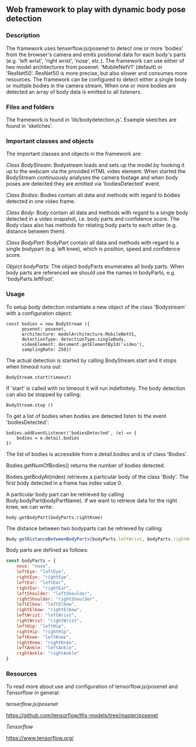 ## Web framework to play with dynamic body pose detection

### Description

The framework uses tenserflow.js/posenet to detect one or more 'bodies' from the browser's camera and emits positional data for each body's parts (e.g. 'left wrist', 'right wrist', 'nose', etc.). The framework can use either of two model architectures from posenet: 'MobileNetV1' (default) or 'ResNet50'. ResNet50 is more precise, but also slower and consumes more resources. The framework can be configured to detect either a single body or multiple bodies in the camera stream. When one or more bodies are detected an array of body data is emitted to all listeners. 

### Files and folders
The framework is found in 'lib/bodydetection.js'.
Example sketches are found in 'sketches'.

### Important classes and objects 
The important classes and objects in the framework are:

*Class BodyStream:*
Bodystream loads and sets up the model by hooking it up to the webcam via the provided HTML video element. When started the BodyStream continuously analyses the camera footage and when body poses are detected they are emitted via 'bodiesDetected' event.

*Class Bodies:*
Bodies contain all data and methods with regard to bodies detected in one video frame. 

*Class Body:*
Body contain all data and methods with regard to a single body detected in a video snapshot, i.e. body parts and confidence score. The Body class also has methods for relating body parts to each other (e.g. distance between them).

*Class BodyPart:*
BodyPart contain all data and methods with regard to a single bodypart (e.g. left knee), which is position, speed and confidence score.

*Object bodyParts:*
The object bodyParts enumerates all body parts. When body parts are referenced we should use the names in bodyParts, e.g. 'bodyParts.leftFoot'.

### Usage
To setup body detection instantiate a new object of the class 'Bodystream' with a configuration object:

~~~
const bodies = new BodyStream ({
      posenet: posenet,
      architecture: modelArchitecture.MobileNetV1, 
      detectionType: detectionType.singleBody, 
      videoElement: document.getElementById('video'), 
      samplingRate: 250})
~~~

The actual detection is started by calling BodyStream.start and it stops when timeout runs out:

~~~
BodyStream.start(timeout) 
~~~

If 'start' is called with no timeout it will run indefinitely. The body detection can also be stopped by calling:

~~~ 
BodyStream.stop ()
~~~

To get a list of bodies when bodies are detected listen to the event 'bodiesDetected':

~~~
bodies.addEventListener('bodiesDetected', (e) => {
    bodies = e.detail.bodies
})
~~~

The list of bodies is accessible from e.detail.bodies and is of class 'Bodies'.

Bodies.getNumOfBodies() returns the number of bodies detected.

Bodies.getBodyAt(index) retrieves a particular body of the class 'Body'. The first body detected in a frame has index value 0.

A particular body part can be retrieved by calling Body.bodyPart(bodyPartName). If we want to retrieve data for the right knee, we can write:

~~~
body.getBodyPart(bodyParts.rightKnee)
~~~

The distance between two bodyparts can be retrieved by calling:

~~~javascript
Body.getDistanceBetweenBodyParts(bodyParts.leftWrist, bodyParts.rightWrist)
~~~

Body parts are defined as follows:

~~~javascript
const bodyParts = {
    nose: "nose",
    leftEye: "leftEye",
    rightEye: "rightEye",
    leftEar: "leftEar",
    rightEar: "rightEar",
    leftShoulder: "leftShoulder",
    rightShoulder: "rightShoulder",
    leftElbow: "leftElbow",
    rightElbow: "rightElbow",
    leftWrist: "leftWrist",
    rightWrist: "rightWrist",
    leftHip: "leftHip",
    rightHip: "rightHip",
    leftKnee: "leftKnee",
    rightKnee: "rightKnee",
    leftAnkle: "leftAnkle",
    rightAnkle: "rightAnkle"
}
~~~

### Resources
To read more about use and configuration of tensorflow.js/posenet and Tensorflow in general:

*tenserflow.js/posenet*

https://github.com/tensorflow/tfjs-models/tree/master/posenet

*Tensorflow*

https://www.tensorflow.org/
